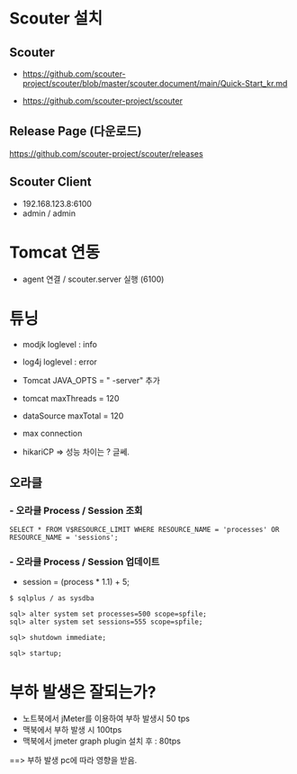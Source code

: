 # Scouter 설치
## Scouter
- https://github.com/scouter-project/scouter/blob/master/scouter.document/main/Quick-Start_kr.md

- https://github.com/scouter-project/scouter



## Release Page (다운로드)
https://github.com/scouter-project/scouter/releases


## Scouter Client
- 192.168.123.8:6100
- admin / admin


# Tomcat 연동 
- agent 연결 / scouter.server 실행 (6100)


# 튜닝 
- modjk loglevel : info
- log4j loglevel : error
- Tomcat JAVA_OPTS = " -server" 추가 
- tomcat maxThreads = 120
- dataSource maxTotal = 120
- max connection 

- hikariCP => 성능 차이는 ? 글쎄.



## 오라클 

### - 오라클 Process / Session 조회 
```
SELECT * FROM V$RESOURCE_LIMIT WHERE RESOURCE_NAME = 'processes' OR RESOURCE_NAME = 'sessions';
```

### - 오라클 Process / Session 업데이트 
* session = (process * 1.1) + 5; 
```
$ sqlplus / as sysdba

sql> alter system set processes=500 scope=spfile;
sql> alter system set sessions=555 scope=spfile;

sql> shutdown immediate;

sql> startup;
```

  


# 부하 발생은 잘되는가?
+ 노트북에서 jMeter를 이용하여 부하 발생시 50 tps
+ 맥북에서 부하 발생 시 100tps
+ 맥북에서 jmeter graph plugin 설치 후 : 80tps

==> 부하 발생 pc에 따라 영향을 받음.